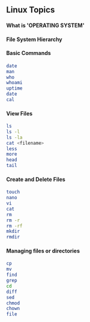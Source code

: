 ## Linux Topics
   #### What is 'OPERATING SYSTEM'
   #### File System Hierarchy
   #### Basic Commands
   ```sh
   date
   man 
   who
   whoami
   uptime
   date
   cal
   ``` 
   #### View Files
   ```sh
   ls
   ls -l
   ls -la
   cat <filename>
   less
   more
   head
   tail
   ```
   #### Create and Delete Files
   ```sh
   touch
   nano
   vi
   cat
   rm
   rm -r
   rm -rf
   mkdir
   rmdir
   ```
   #### Managing files or directories
   ```sh
   cp
   mv
   find
   grep
   cd
   diff
   sed
   chmod
   chown
   file
   ```

